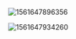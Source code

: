 ![1561647896356](C:\Users\hp\AppData\Roaming\Typora\typora-user-images\1561647896356.png)

![1561647934260](C:\Users\hp\AppData\Roaming\Typora\typora-user-images\1561647934260.png)